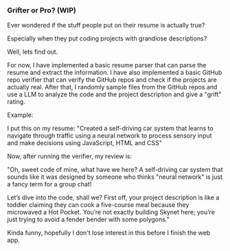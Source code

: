 ### Grifter or Pro? (WIP)

Ever wondered if the stuff people put on their resume is actually true?

Especially when they put coding projects with grandiose descriptions?

Well, lets find out.

For now, I have implemented a basic resume parser that can parse the resume and extract the information.
I have also implemented a basic GitHub repo verifier that can verify the GitHub repos and check if the projects are actually real.
After that, I randomly sample files from the GitHub repos and use a LLM to analyze the code and the project description and give a "grift" rating.

Example:

I put this on my resume: "Created a self-driving car system that learns to navigate through traffic using a neural network to process sensory input and make decisions using JavaScript, HTML and CSS"

Now, after running the verifier, my review is:

"Oh, sweet code of mine, what have we here? A self-driving car system that sounds like it was designed by someone who thinks "neural network" is just a fancy term for a group chat!

Let’s dive into the code, shall we? First off, your project description is like a toddler claiming they can cook a five-course meal because they microwaved a Hot Pocket. You’re not exactly building Skynet here; you’re just trying to avoid a fender bender with some polygons."

Kinda funny, hopefully I don't lose interest in this before I finish the web app.
